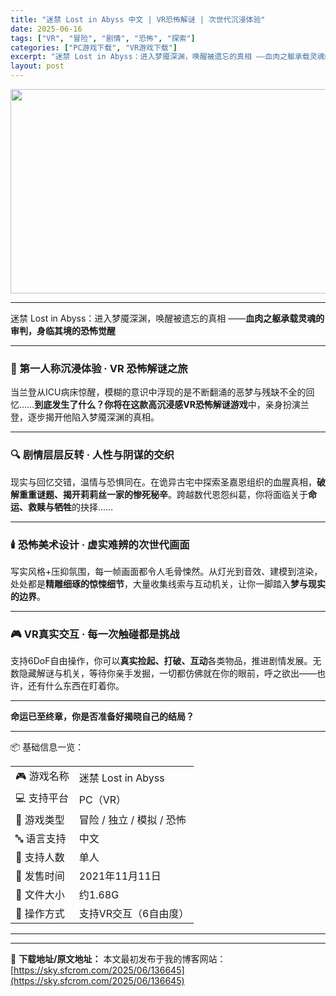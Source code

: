 ```yaml
---
title: "迷禁 Lost in Abyss 中文 | VR恐怖解谜 | 次世代沉浸体验"
date: 2025-06-16
tags: ["VR", "冒险", "剧情", "恐怖", "探索"]
categories: ["PC游戏下载", "VR游戏下载"]
excerpt: "迷禁 Lost in Abyss：进入梦魇深渊，唤醒被遗忘的真相 ——血肉之躯承载灵魂的审判，身临其境的恐怖觉醒 🧠 第一人称沉浸体验 · VR 恐怖解谜之旅 当兰登从ICU病床惊醒，模糊的意识中浮现的是不断翻涌的恶梦与残缺不全的回忆……到底发生了什么？你将在这款高沉浸感VR恐怖解谜游戏中，亲身扮演&hellip;"
layout: post
---
```


<img class="aligncenter size-full wp-image-136646" src="https://sky.sfcrom.com/wp-content/uploads/2025/06/2025061607363829.webp" alt="" width="700" height="327" />

<hr />

迷禁 Lost in Abyss：进入梦魇深渊，唤醒被遗忘的真相
——<strong>血肉之躯承载灵魂的审判，身临其境的恐怖觉醒</strong>

<hr />

<h3>🧠 第一人称沉浸体验 · VR 恐怖解谜之旅</h3>
当兰登从ICU病床惊醒，模糊的意识中浮现的是不断翻涌的恶梦与残缺不全的回忆……<strong>到底发生了什么？你将在这款高沉浸感VR恐怖解谜游戏</strong>中，亲身扮演兰登，逐步揭开他陷入梦魇深渊的真相。

<hr />

<h3>🔍 剧情层层反转 · 人性与阴谋的交织</h3>
现实与回忆交错，温情与恐惧同在。在诡异古宅中探索圣嘉恩组织的血腥真相，<strong>破解重重谜题、揭开莉莉丝一家的惨死秘辛</strong>。跨越数代恩怨纠葛，你将面临关于<strong>命运、救赎与牺牲</strong>的抉择……

<hr />

<h3>🕯️ 恐怖美术设计 · 虚实难辨的次世代画面</h3>
写实风格+压抑氛围，每一帧画面都令人毛骨悚然。从灯光到音效、建模到渲染，处处都是<strong>精雕细琢的惊悚细节</strong>，大量收集线索与互动机关，让你一脚踏入<strong>梦与现实的边界</strong>。

<hr />

<h3>🎮 VR真实交互 · 每一次触碰都是挑战</h3>
支持6DoF自由操作，你可以<strong>真实捡起、打破、互动</strong>各类物品，推进剧情发展。无数隐藏解谜与机关，等待你亲手发掘，一切都仿佛就在你的眼前，呼之欲出——也许，还有什么东西在盯着你。

<hr />

<strong>命运已至终章，你是否准备好揭晓自己的结局？</strong>

<hr />

📦 基础信息一览：
<table>
<tbody>
<tr>
<td>🎮 游戏名称</td>
<td>迷禁 Lost in Abyss</td>
</tr>
<tr>
<td>💻 支持平台</td>
<td>PC（VR）</td>
</tr>
<tr>
<td>🧩 游戏类型</td>
<td>冒险 / 独立 / 模拟 / 恐怖</td>
</tr>
<tr>
<td>🔤 语言支持</td>
<td>中文</td>
</tr>
<tr>
<td>👤 支持人数</td>
<td>单人</td>
</tr>
<tr>
<td>📅 发售时间</td>
<td>2021年11月11日</td>
</tr>
<tr>
<td>💾 文件大小</td>
<td>约1.68G</td>
</tr>
<tr>
<td>🧠 操作方式</td>
<td>支持VR交互（6自由度）</td>
</tr>
</tbody>
</table>

<hr />

---
📖 **下载地址/原文地址：** 本文最初发布于我的博客网站：[https://sky.sfcrom.com/2025/06/136645](https://sky.sfcrom.com/2025/06/136645)
